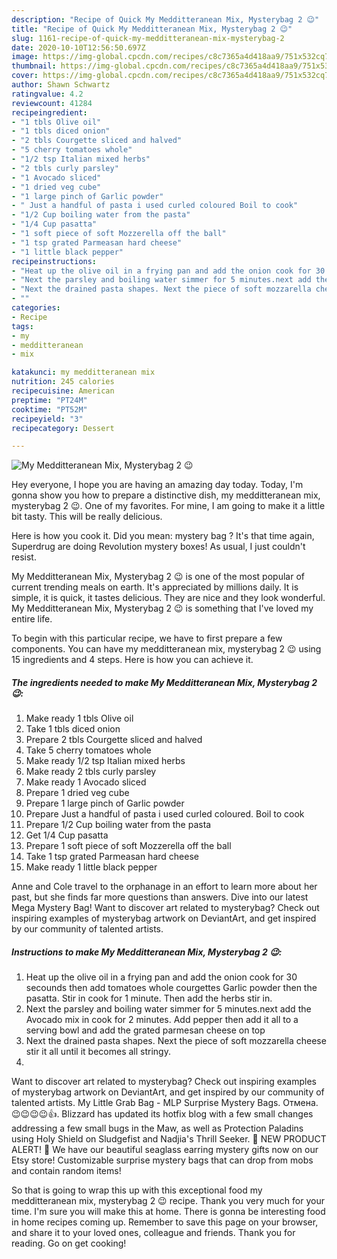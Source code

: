 ```yaml
---
description: "Recipe of Quick My Medditteranean Mix, Mysterybag 2 😉"
title: "Recipe of Quick My Medditteranean Mix, Mysterybag 2 😉"
slug: 1161-recipe-of-quick-my-medditteranean-mix-mysterybag-2
date: 2020-10-10T12:56:50.697Z
image: https://img-global.cpcdn.com/recipes/c8c7365a4d418aa9/751x532cq70/my-medditteranean-mix-mysterybag-2-😉-recipe-main-photo.jpg
thumbnail: https://img-global.cpcdn.com/recipes/c8c7365a4d418aa9/751x532cq70/my-medditteranean-mix-mysterybag-2-😉-recipe-main-photo.jpg
cover: https://img-global.cpcdn.com/recipes/c8c7365a4d418aa9/751x532cq70/my-medditteranean-mix-mysterybag-2-😉-recipe-main-photo.jpg
author: Shawn Schwartz
ratingvalue: 4.2
reviewcount: 41284
recipeingredient:
- "1 tbls Olive oil"
- "1 tbls diced onion"
- "2 tbls Courgette sliced and halved"
- "5 cherry tomatoes whole"
- "1/2 tsp Italian mixed herbs"
- "2 tbls curly parsley"
- "1 Avocado sliced"
- "1 dried veg cube"
- "1 large pinch of Garlic powder"
- " Just a handful of pasta i used curled coloured Boil to cook"
- "1/2 Cup boiling water from the pasta"
- "1/4 Cup pasatta"
- "1 soft piece of soft Mozzerella off the ball"
- "1 tsp grated Parmeasan hard cheese"
- "1 little black pepper"
recipeinstructions:
- "Heat up the olive oil in a frying pan and add the onion cook for 30 secounds then add tomatoes whole courgettes Garlic powder then the pasatta. Stir in cook for 1 minute. Then add the herbs stir in."
- "Next the parsley and boiling water simmer for 5 minutes.next add the Avocado mix in cook for 2 minutes. Add pepper then add it all to a serving bowl and add the grated parmesan cheese on top"
- "Next the drained pasta shapes. Next the piece of soft mozzarella cheese stir it all until it becomes all stringy."
- ""
categories:
- Recipe
tags:
- my
- medditteranean
- mix

katakunci: my medditteranean mix 
nutrition: 245 calories
recipecuisine: American
preptime: "PT24M"
cooktime: "PT52M"
recipeyield: "3"
recipecategory: Dessert

---
```



![My Medditteranean Mix, Mysterybag 2 😉](https://img-global.cpcdn.com/recipes/c8c7365a4d418aa9/751x532cq70/my-medditteranean-mix-mysterybag-2-😉-recipe-main-photo.jpg)

Hey everyone, I hope you are having an amazing day today. Today, I'm gonna show you how to prepare a distinctive dish, my medditteranean mix, mysterybag 2 😉. One of my favorites. For mine, I am going to make it a little bit tasty. This will be really delicious.

Here is how you cook it. Did you mean: mystery bag ? It&#39;s that time again, Superdrug are doing Revolution mystery boxes! As usual, I just couldn&#39;t resist.

My Medditteranean Mix, Mysterybag 2 😉 is one of the most popular of current trending meals on earth. It's appreciated by millions daily. It is simple, it is quick, it tastes delicious. They are nice and they look wonderful. My Medditteranean Mix, Mysterybag 2 😉 is something that I've loved my entire life.


To begin with this particular recipe, we have to first prepare a few components. You can have my medditteranean mix, mysterybag 2 😉 using 15 ingredients and 4 steps. Here is how you can achieve it.

<!--inarticleads1-->

##### The ingredients needed to make My Medditteranean Mix, Mysterybag 2 😉:

1. Make ready 1 tbls Olive oil
1. Take 1 tbls diced onion
1. Prepare 2 tbls Courgette sliced and halved
1. Take 5 cherry tomatoes whole
1. Make ready 1/2 tsp Italian mixed herbs
1. Make ready 2 tbls curly parsley
1. Make ready 1 Avocado sliced
1. Prepare 1 dried veg cube
1. Prepare 1 large pinch of Garlic powder
1. Prepare  Just a handful of pasta i used curled coloured. Boil to cook
1. Prepare 1/2 Cup boiling water from the pasta
1. Get 1/4 Cup pasatta
1. Prepare 1 soft piece of soft Mozzerella off the ball
1. Take 1 tsp grated Parmeasan hard cheese
1. Make ready 1 little black pepper


Anne and Cole travel to the orphanage in an effort to learn more about her past, but she finds far more questions than answers. Dive into our latest Mega Mystery Bag! Want to discover art related to mysterybag? Check out inspiring examples of mysterybag artwork on DeviantArt, and get inspired by our community of talented artists. 

<!--inarticleads2-->

##### Instructions to make My Medditteranean Mix, Mysterybag 2 😉:

1. Heat up the olive oil in a frying pan and add the onion cook for 30 secounds then add tomatoes whole courgettes Garlic powder then the pasatta. Stir in cook for 1 minute. Then add the herbs stir in.
1. Next the parsley and boiling water simmer for 5 minutes.next add the Avocado mix in cook for 2 minutes. Add pepper then add it all to a serving bowl and add the grated parmesan cheese on top
1. Next the drained pasta shapes. Next the piece of soft mozzarella cheese stir it all until it becomes all stringy.
1. 


Want to discover art related to mysterybag? Check out inspiring examples of mysterybag artwork on DeviantArt, and get inspired by our community of talented artists. My Little Grab Bag - MLP Surprise Mystery Bags. Отмена. 😉😉😉😉👍. Blizzard has updated its hotfix blog with a few small changes addressing a few small bugs in the Maw, as well as Protection Paladins using Holy Shield on Sludgefist and Nadjia&#39;s Thrill Seeker. 📣 NEW PRODUCT ALERT! 📣 We have our beautiful seaglass earring mystery gifts now on our Etsy store! Customizable surprise mystery bags that can drop from mobs and contain random items! 

So that is going to wrap this up with this exceptional food my medditteranean mix, mysterybag 2 😉 recipe. Thank you very much for your time. I'm sure you will make this at home. There is gonna be interesting food in home recipes coming up. Remember to save this page on your browser, and share it to your loved ones, colleague and friends. Thank you for reading. Go on get cooking!
